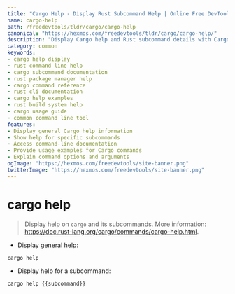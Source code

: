 ```yaml
---
title: "Cargo Help - Display Rust Subcommand Help | Online Free DevTools by Hexmos"
name: cargo-help
path: /freedevtools/tldr/cargo/cargo-help
canonical: "https://hexmos.com/freedevtools/tldr/cargo/cargo-help/"
description: "Display Cargo help and Rust subcommand details with Cargo Help. Access command-line documentation for Rust projects. Free online tool, no registration required."
category: common
keywords:
- cargo help display
- rust command line help
- cargo subcommand documentation
- rust package manager help
- cargo command reference
- rust cli documentation
- cargo help examples
- rust build system help
- cargo usage guide
- common command line tool
features:
- Display general Cargo help information
- Show help for specific subcommands
- Access command-line documentation
- Provide usage examples for Cargo commands
- Explain command options and arguments
ogImage: "https://hexmos.com/freedevtools/site-banner.png"
twitterImage: "https://hexmos.com/freedevtools/site-banner.png"
---
```


# cargo help

> Display help on `cargo` and its subcommands.
> More information: <https://doc.rust-lang.org/cargo/commands/cargo-help.html>.

- Display general help:

`cargo help`

- Display help for a subcommand:

`cargo help {{subcommand}}`
